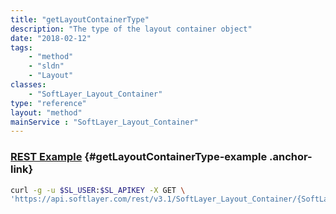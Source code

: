 ```yaml
---
title: "getLayoutContainerType"
description: "The type of the layout container object"
date: "2018-02-12"
tags:
    - "method"
    - "sldn"
    - "Layout"
classes:
    - "SoftLayer_Layout_Container"
type: "reference"
layout: "method"
mainService : "SoftLayer_Layout_Container"
---
```


### [REST Example](#getLayoutContainerType-example) <a href="/article/rest/"><i class="fas fa-question"></i></a> {#getLayoutContainerType-example .anchor-link} 
```bash
curl -g -u $SL_USER:$SL_APIKEY -X GET \
'https://api.softlayer.com/rest/v3.1/SoftLayer_Layout_Container/{SoftLayer_Layout_ContainerID}/getLayoutContainerType'
```
